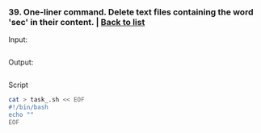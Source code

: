 ### <a id='task_39'>39. One-liner command. Delete text files containing the word 'sec' in their content.</a>  |  [Back to list](#back_to_list)

Input:
``` bash

```

Output:
```

```

Script
``` bash
cat > task_.sh << EOF
#!/bin/bash
echo ""
EOF
```

